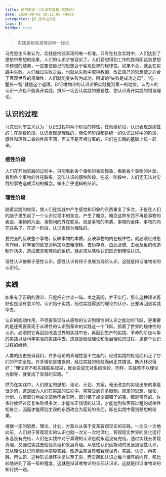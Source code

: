 ```yaml
---
title: 读书笔记：《毛泽东选集-实践论》
date: 2024-09-08 10:12:00 +0800
categories: [8.技术之外]
tags: []
hidden: true
---
```


> 实践是检验真理的唯一标准

马克思主义者认为，实践是检验真理的唯一标准。只有在社会实践中，人们达到了思想中预想的结果，人们的认识才被证实了。人们要想得到工作的胜利即达到思想中预想的结果，一定要使自己的思想合于客观世界的规律性，如果不合，就会在实践中失败。人们经过失败之后，也就从失败中取得教训，改正自己的思想使之适合于客观世界的规律性，人们就能变失败为成功，所谓的“失败是成功之母”，“吃一堑长一智”就是这个道理。辩证唯物论的认识论把实践提到第一的地位，认为人的认识一点也不能离开实践，排斥一切否认实践的重要性、使认识离开实践的错误理论。

## 认识的过程

马克思列宁主义认为：认识过程中两个阶段的特性，在低级阶段，认识表现是感性的；在高级阶段，认识表现是理性的。但任何阶段都是统一的认识过程中的阶段，感性和理性二者的性质不同，但又不是互相分离的，它们在实践的基础上统一起来。

### 感性阶段

人们在开始实践的过程中，只能看到各个事物的表面现象，看到各个事物的片面，看到各个事物的外在联系。这叫认识的感性阶段。在这一阶段中，人们还无法对实践的事物造成深刻的概念，做出合乎逻辑的结论。

### 理性阶段

随着实践的继续，使人们在实践中产生感觉和印象的东西重复了多次，于是在人们的脑子里生起了一个认识过程中的突变，产生了概念。概念这种东西不再是事物的表面、事物的片面、事物间的外在联系，而是事物的本质、事物的全体、事物的内在联系了。在这一阶段，认识表现为理性的。

要完全的反映整个事物，反映事物的本质，反映事物的内在规律性，就必须经过思考作用，将丰富的感觉资料加以去粗取精、去伪存真、由此及彼、由表及里的改造制作功夫，造成概念和理论的系统。就必须从感性认识跃迁到理性认识。

理性认识依赖于感性认识，感性认识有待于发展为理论认识，这就是辩证唯物论的认识论。

## 实践

如果有了正确的理论，只是把它空谈一阵，束之高阁，并不实行，那么这种理论再好也是没有意义的。认识始于实践，经过实践得到的理论的认识，还要再回到实践中去。

认识的能动作用，不但要表现与从感性的认识到理性的认识之能动的飞跃，更重要的是还需要表现于从理性的认识到革命的实践这一个飞跃。抓着了世界的规律性的认识，必须把它再回到改造世界的实践中去，再回到生产的实践、革命的阶级斗争的实践以及科学实验的实践中去。这就是检验理论和发展理论的过程，是整个认识过程的继续。

人类的历史告诉我们，许多理论的真理性是不完全的，经过实践的检验而纠正了它们的不完全性。许多理论是错误的，经过实践的检验而纠正其错误。斯大林说得好：”理论若不和实践联系起来，就会变成无对象的理论，同样，实践若不以理论为指导，就变成了盲目的实践。“

然而在实践中，人们原定的思想、理论、计划、方案，毫无改变的实现出来的事是很少的，这是因为人们在实践的过程中，常常受到许多限制。原定的思想、理论、计划、方案部分地或全部地不合实际，部分错了或全部错了的事，都是常有的。许多时候经过反复失败很多次，才能纠正错误的认识，才能达到和客观过程的规律性相符合，因而才能得到主观的东西改变为客观的东西，即在实践中得到预想的结果。

根据一定的思想、理论、计划、方案以从事于变革客观现实的实践，一次又一次地向前，人们对于客观现实的认识也就一次又一次地深化，客观现实世界的变化运行永远没有完结，人们在实践中对于真理的认识也就永远没有完结。通过实践去发现真理，又通过实践去检验真理和发展真理。从感性认识而能动的发展到理性认识，又从理性认识而能动地指导实践，改造主观世界和客观世界。实践、认识、再实践、再认识，这种形式循环往复以至无穷，而实践和认识之每个循环的内容，都比较地进到了高一级的程度。这就是辩证唯物论的全部认识论，这就是辩证唯物论的知行统一观。
